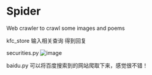 # Spider
Web crawler to crawl some images and poems

kfc_store
输入相关查询
得到回复

securities.py
![image](https://github.com/user-attachments/assets/425a08a9-afda-46a2-bdfe-7ec6151813b0)

baidu.py
可以将百度搜索到的网站爬取下来，感觉很不错！
